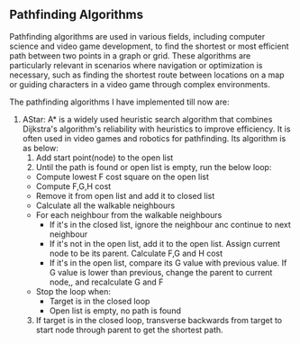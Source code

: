 ## Pathfinding Algorithms
Pathfinding algorithms are used in various fields, including computer science and video game development, to find the shortest or most efficient path between two points in a graph or grid. These algorithms are particularly relevant in scenarios where navigation or optimization is necessary, such as finding the shortest route between locations on a map or guiding characters in a video game through complex environments.

The pathfinding algorithms I have implemented till now are:
1. AStar: A* is a widely used heuristic search algorithm that combines Dijkstra's algorithm's reliability with heuristics to improve efficiency. It is often used in video games and robotics for 
pathfinding. Its algorithm is as below:
   1. Add start point(node) to the open list
   2. Until the path is found or open list is empty, run the below loop:
     * Compute lowest F cost square on the open list
     * Compute F,G,H cost
     * Remove it from open list and add it to closed list
     * Calculate all the walkable neighbours
     * For each neighbour from the walkable neighbours
       * If it's in the closed list, ignore the neighbour anc continue to next neighbour
       * If it's not in the open list, add it to the open list. Assign current node to be its parent. Calculate F,G and H cost
       * If it's in the open list, compare its G value with previous value. If G value is lower than previous, change the parent to current node,, and recalculate G and F
     * Stop the loop when:
       * Target is in the closed loop
       * Open list is empty, no path is found
   3. If target is in the closed loop, transverse backwards from target to start node through parent to get the shortest path.